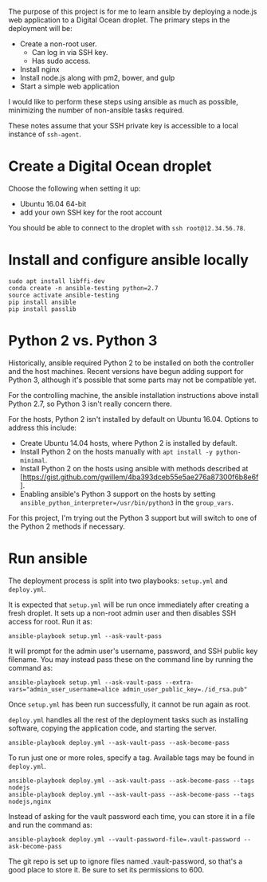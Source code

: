 The purpose of this project is for me to learn ansible by deploying a node.js web application to a Digital Ocean droplet. The primary steps in the deployment will be:

- Create a non-root user.
  - Can log in via SSH key.
  - Has sudo access.
- Install nginx
- Install node.js along with pm2, bower, and gulp
- Start a simple web application

I would like to perform these steps using ansible as much as possible, minimizing the number of non-ansible tasks required.

These notes assume that your SSH private key is accessible to a local instance of `ssh-agent`.

# Create a Digital Ocean droplet

Choose the following when setting it up:

- Ubuntu 16.04 64-bit
- add your own SSH key for the root account

You should be able to connect to the droplet with `ssh root@12.34.56.78`.

# Install and configure ansible locally

```
sudo apt install libffi-dev
conda create -n ansible-testing python=2.7
source activate ansible-testing
pip install ansible
pip install passlib
```

# Python 2 vs. Python 3

Historically, ansible required Python 2 to be installed on both the controller and the host machines. Recent versions have begun adding support for Python 3, although it's possible that some parts may not be compatible yet.

For the controlling machine, the ansible installation instructions above install Python 2.7, so Python 3 isn't really concern there.

For the hosts, Python 2 isn't installed by default on Ubuntu 16.04. Options to address this include:

- Create Ubuntu 14.04 hosts, where Python 2 is installed by default.
- Install Python 2 on the hosts manually with `apt install -y python-minimal`.
- Install Python 2 on the hosts using ansible with methods described at [https://gist.github.com/gwillem/4ba393dceb55e5ae276a87300f6b8e6f].
- Enabling ansible's Python 3 support on the hosts by setting `ansible_python_interpreter=/usr/bin/python3` in the `group_vars`.

For this project, I'm trying out the Python 3 support but will switch to one of the Python 2 methods if necessary.

# Run ansible

The deployment process is split into two playbooks: `setup.yml` and `deploy.yml`.

It is expected that `setup.yml` will be run once immediately after creating a fresh droplet. It sets up a non-root admin user and then disables SSH access for root. Run it as:

```
ansible-playbook setup.yml --ask-vault-pass
```

It will prompt for the admin user's username, password, and SSH public key filename. You may instead pass these on the command line by running the command as:

```
ansible-playbook setup.yml --ask-vault-pass --extra-vars="admin_user_username=alice admin_user_public_key=./id_rsa.pub"
```

Once `setup.yml` has been run successfully, it cannot be run again as root.

`deploy.yml` handles all the rest of the deployment tasks such as installing software, copying the application code, and starting the server.

```
ansible-playbook deploy.yml --ask-vault-pass --ask-become-pass
```

To run just one or more roles, specify a tag. Available tags may be found in `deploy.yml`.

```
ansible-playbook deploy.yml --ask-vault-pass --ask-become-pass --tags nodejs
ansible-playbook deploy.yml --ask-vault-pass --ask-become-pass --tags nodejs,nginx
```

Instead of asking for the vault password each time, you can store it in a file and run the command as:

```
ansible-playbook deploy.yml --vault-password-file=.vault-password --ask-become-pass
```

The git repo is set up to ignore files named .vault-password, so that's a good place to store it. Be sure to set its permissions to 600.
